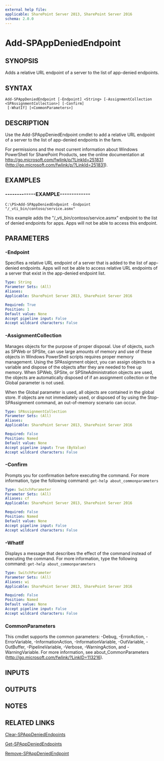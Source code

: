 ```yaml
---
external help file: 
applicable: SharePoint Server 2013, SharePoint Server 2016
schema: 2.0.0
---
```


# Add-SPAppDeniedEndpoint

## SYNOPSIS

Adds a  relative URL endpoint of a server to the list of app-denied endpoints.



## SYNTAX

```
Add-SPAppDeniedEndpoint [-Endpoint] <String> [-AssignmentCollection <SPAssignmentCollection>] [-Confirm]
 [-WhatIf] [<CommonParameters>]
```

## DESCRIPTION
Use the Add-SPAppDeniedEndpoint cmdlet to add a  relative URL endpoint of a server to the list of app-denied endpoints in the farm.

For permissions and the most current information about Windows PowerShell for SharePoint Products, see the online documentation at http://go.microsoft.com/fwlink/p/?LinkId=251831 (http://go.microsoft.com/fwlink/p/?LinkId=251831).

## EXAMPLES

### -------------EXAMPLE------------- 
```
C:\PS>Add-SPAppDeniedEndpoint -Endpoint "/_vti_bin/contoso/service.asmx"
```

This example adds the "/_vti_bin/contoso/service.asmx" endpoint to the list of denied endpoints for apps.
Apps will not be able to access this endpoint.

## PARAMETERS

### -Endpoint
Specifies a relative URL endpoint of a server that is added to the list of app-denied endpoints.
Apps will not be able to access relative URL endpoints of a server that exist in the app-denied endpoint list.

```yaml
Type: String
Parameter Sets: (All)
Aliases: 
Applicable: SharePoint Server 2013, SharePoint Server 2016

Required: True
Position: 1
Default value: None
Accept pipeline input: False
Accept wildcard characters: False
```

### -AssignmentCollection
Manages objects for the purpose of proper disposal.
Use of objects, such as SPWeb or SPSite, can use large amounts of memory and use of these objects in Windows PowerShell scripts requires proper memory management.
Using the SPAssignment object, you can assign objects to a variable and dispose of the objects after they are needed to free up memory.
When SPWeb, SPSite, or SPSiteAdministration objects are used, the objects are automatically disposed of if an assignment collection or the Global parameter is not used.

When the Global parameter is used, all objects are contained in the global store.
If objects are not immediately used, or disposed of by using the Stop-SPAssignment command, an out-of-memory scenario can occur.

```yaml
Type: SPAssignmentCollection
Parameter Sets: (All)
Aliases: 
Applicable: SharePoint Server 2013, SharePoint Server 2016

Required: False
Position: Named
Default value: None
Accept pipeline input: True (ByValue)
Accept wildcard characters: False
```

### -Confirm
Prompts you for confirmation before executing the command.
For more information, type the following command: `get-help about_commonparameters`

```yaml
Type: SwitchParameter
Parameter Sets: (All)
Aliases: cf
Applicable: SharePoint Server 2013, SharePoint Server 2016

Required: False
Position: Named
Default value: None
Accept pipeline input: False
Accept wildcard characters: False
```

### -WhatIf
Displays a message that describes the effect of the command instead of executing the command.
For more information, type the following command: `get-help about_commonparameters`

```yaml
Type: SwitchParameter
Parameter Sets: (All)
Aliases: wi
Applicable: SharePoint Server 2013, SharePoint Server 2016

Required: False
Position: Named
Default value: None
Accept pipeline input: False
Accept wildcard characters: False
```

### CommonParameters
This cmdlet supports the common parameters: -Debug, -ErrorAction, -ErrorVariable, -InformationAction, -InformationVariable, -OutVariable, -OutBuffer, -PipelineVariable, -Verbose, -WarningAction, and -WarningVariable. For more information, see about_CommonParameters (http://go.microsoft.com/fwlink/?LinkID=113216).

## INPUTS

## OUTPUTS

## NOTES

## RELATED LINKS

[Clear-SPAppDeniedEndpoints]()

[Get-SPAppDeniedEndpoints]()

[Remove-SPAppDeniedEndpoint]()

